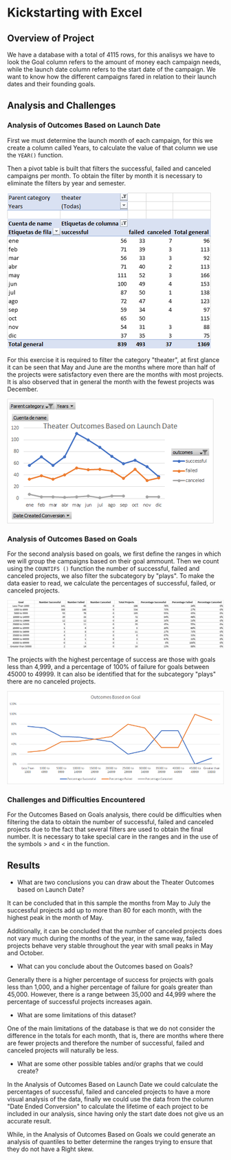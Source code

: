 # Kickstarting with Excel

## Overview of Project

We have a database with a total of 4115 rows, for this analisys we have to look the Goal column refers to the amount of money each campaign needs, while the launch date column refers to the start date of the campaign. We want to know how the different campaigns fared in relation to their launch dates and their founding goals. 

## Analysis and Challenges

### Analysis of Outcomes Based on Launch Date

First we must determine the launch month of each campaign, for this we create a column called Years, to calculate the value of that column we use the `YEAR()` function.

Then a pivot table is built that filters the successful, failed and canceled campaigns per month. To obtain the filter by month it is necessary to eliminate the filters by year and semester.

![](https://github.com/Jponce25/Module-1-Challenge/blob/a1f84f19e4acef3ab29e21b3fe201e3de324b119/AnalysisLaunchDate1.png)

For this exercise it is required to filter the category "theater", at first glance it can be seen that May and June are the months where more than half of the projects were satisfactory even there are the months with most projects. It is also observed that in general the month with the fewest projects was December.

![](https://github.com/Jponce25/Module-1-Challenge/blob/a1f84f19e4acef3ab29e21b3fe201e3de324b119/Theater_Outcomes_vs_Launch.png)

### Analysis of Outcomes Based on Goals

For the second analysis based on goals, we first define the ranges in which we will group the campaigns based on their goal ammount. Then we count using the `COUNTIFS ()` function the number of successful, failed and canceled projects, we also filter the subcategory by "plays". To make the data easier to read, we calculate the percentages of successful, failed, or canceled projects.

![](https://github.com/Jponce25/Module-1-Challenge/blob/a1f84f19e4acef3ab29e21b3fe201e3de324b119/AnalysisGoals1.png)

The projects with the highest percentage of success are those with goals less than 4,999, and a percentage of 100% of failure for goals between 45000 to 49999. It can also be identified that for the subcategory "plays" there are no canceled projects. 

![](https://github.com/Jponce25/Module-1-Challenge/blob/a1f84f19e4acef3ab29e21b3fe201e3de324b119/Outcomes_vs_Goals.png)

### Challenges and Difficulties Encountered

For the Outcomes Based on Goals analysis, there could be difficulties when filtering the data to obtain the number of successful, failed and canceled projects due to the fact that several filters are used to obtain the final number. It is necessary to take special care in the ranges and in the use of the symbols > and < in the function.

## Results

- What are two conclusions you can draw about the Theater Outcomes based on Launch Date?

It can be concluded that in this sample the months from May to July the successful projects add up to more than 80 for each month, with the highest peak in the month of May.

Additionally, it can be concluded that the number of canceled projects does not vary much during the months of the year, in the same way, failed projects behave very stable throughout the year with small peaks in May and October.

- What can you conclude about the Outcomes based on Goals?

Generally there is a higher percentage of success for projects with goals less than 1,000, and a higher percentage of failure for goals greater than 45,000. However, there is a range between 35,000 and 44,999 where the percentage of successful projects increases again.

- What are some limitations of this dataset?

One of the main limitations of the database is that we do not consider the difference in the totals for each month, that is, there are months where there are fewer projects and therefore the number of successful, failed and canceled projects will naturally be less.

- What are some other possible tables and/or graphs that we could create?

In the Analysis of Outcomes Based on Launch Date we could calculate the percentages of successful, failed and canceled projects to have a more visual analysis of the data, finally we could use the data from the column "Date Ended Conversion" to calculate the lifetime of each project to be included in our analysis, since having only the start date does not give us an accurate result.

While, in the Analysis of Outcomes Based on Goals we could generate an analysis of quantiles  to better determine the ranges trying to ensure that they do not have a Right skew.
